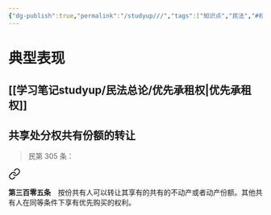 ```yaml
---
{"dg-publish":true,"permalink":"/studyup///","tags":["知识点","民法","#权利","#民法权利"]}
---
```


# 典型表现
## [[学习笔记studyup/民法总论/优先承租权\|优先承租权]]
## 共享处分权共有份额的转让
>民第 305 条：
<div class="transclusion internal-embed is-loaded"><a class="markdown-embed-link" href="/////#t305" aria-label="Open link"><svg xmlns="http://www.w3.org/2000/svg" width="24" height="24" viewBox="0 0 24 24" fill="none" stroke="currentColor" stroke-width="2" stroke-linecap="round" stroke-linejoin="round" class="svg-icon lucide-link"><path d="M10 13a5 5 0 0 0 7.54.54l3-3a5 5 0 0 0-7.07-7.07l-1.72 1.71"></path><path d="M14 11a5 5 0 0 0-7.54-.54l-3 3a5 5 0 0 0 7.07 7.07l1.71-1.71"></path></svg></a><div class="markdown-embed">



**第三百零五条**　按份共有人可以转让其享有的共有的不动产或者动产份额。其他共有人在同等条件下享有优先购买的权利。 

</div></div>
